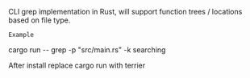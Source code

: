 CLI grep implementation in Rust, will support function trees / locations based on file type.


`Example`

cargo run -- grep -p "src/main.rs" -k searching

After install replace cargo run with terrier